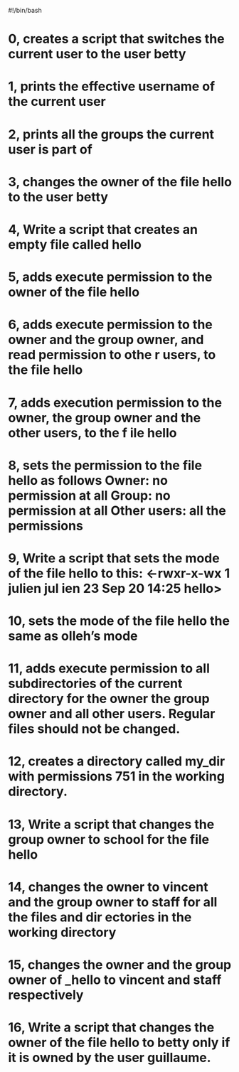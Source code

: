 #!/bin/bash

# 0, creates a script that switches the current user to the user betty

# 1, prints the effective username of the current user

# 2, prints all the groups the current user is part of

# 3, changes the owner of the file hello to the user betty

# 4, Write a script that creates an empty file called hello

# 5, adds execute permission to the owner of the file hello

# 6, adds execute permission to the owner and the group owner, and read permission to othe     r users, to the file hello

# 7, adds execution permission to the owner, the group owner and the other users, to the f     ile hello

# 8,  sets the permission to the file hello as follows Owner: no permission at all Group:       no permission at all Other users: all the permissions

# 9, Write a script that sets the mode of the file hello to this: <-rwxr-x-wx 1 julien jul     ien 23 Sep 20 14:25 hello>

# 10, sets the mode of the file hello the same as olleh’s mode 

# 11, adds execute permission to all subdirectories of the current directory for the owner      the group owner and all other users. Regular files should not be changed.

# 12, creates a directory called my_dir with permissions 751 in the working directory.

# 13, Write a script that changes the group owner to school for the file hello

# 14, changes the owner to vincent and the group owner to staff for all the files and dir       ectories in the working directory

# 15,  changes the owner and the group owner of _hello to vincent and staff respectively

# 16,  Write a script that changes the owner of the file hello to betty only if it is owned       by the user guillaume.
